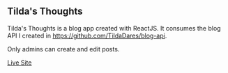 ## Tilda's Thoughts

Tilda's Thoughts is a blog app created with ReactJS. It consumes the blog API I created in https://github.com/TildaDares/blog-api.

Only admins can create and edit posts.

[Live Site]()
